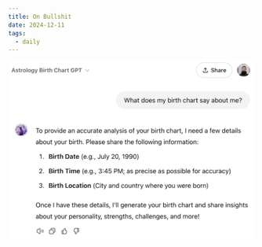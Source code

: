 ```yaml
---
title: On Bullshit
date: 2024-12-11
tags:
  - daily
---
```


![](../assets/Screenshot%202024-11-27%20at%206.09.33%20PM.png)
